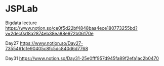 # JSPLab
Bigdata lecture https://www.notion.so/ce0f5d22bf4848baa4ece180773255bd?v=2dec0a18a2874eb38ea88e972b06170e

Day27 https://www.notion.so/Day27-7355461c1e90405c8fc5dc840d6d7768

Day31 https://www.notion.so/Day31-25e0fff957d945fa89f2efa1ac2b0470
